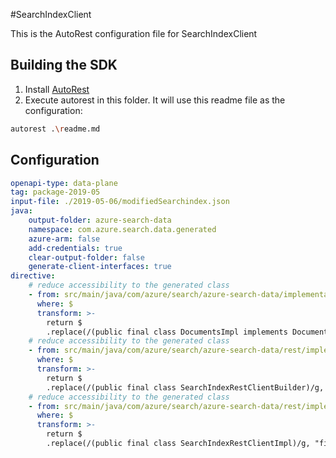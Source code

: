 #SearchIndexClient

This is the AutoRest configuration file for SearchIndexClient

## Building the SDK
1. Install [AutoRest](https://github.com/Azure/autorest/blob/master/README.md#installing-autorest) 
2. Execute  autorest in this folder. It will use this readme file as the configuration:

```bash
autorest .\readme.md
```

## Configuration

```yaml
openapi-type: data-plane
tag: package-2019-05
input-file: ./2019-05-06/modifiedSearchindex.json
java:
    output-folder: azure-search-data
    namespace: com.azure.search.data.generated
    azure-arm: false
    add-credentials: true
    clear-output-folder: false
    generate-client-interfaces: true
directive:
    # reduce accessibility to the generated class
    - from: src/main/java/com/azure/search/azure-search-data/implementation/DocumentsImpl.java
      where: $
      transform: >-
        return $
        .replace(/(public final class DocumentsImpl implements Documents)/g, "final class DocumentsImpl implements Documents")
    # reduce accessibility to the generated class
    - from: src/main/java/com/azure/search/azure-search-data/rest/implementation/SearchIndexClientBuilder.java
      where: $
      transform: >-
        return $
        .replace(/(public final class SearchIndexRestClientBuilder)/g, "final class SearchIndexRestClientBuilder")
    # reduce accessibility to the generated class
    - from: src/main/java/com/azure/search/azure-search-data/rest/implementation/SearchIndexRestClientImpl.java
      where: $
      transform: >-
        return $
        .replace(/(public final class SearchIndexRestClientImpl)/g, "final class SearchIndexRestClientImpl")
```
